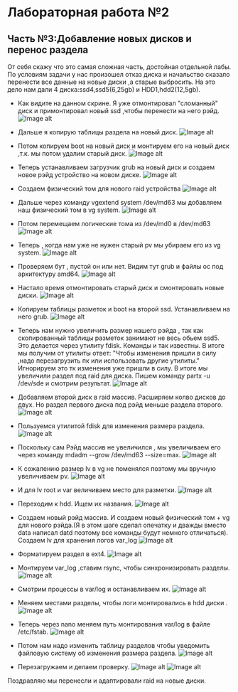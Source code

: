 # Лабораторная работа №2 
## Часть №3:Добавление новых дисков и перенос раздела

От себя скажу что это самая сложная часть, достойная отдельной лабы. По условиям задачи у нас произошел отказ диска и начальство сказало перенести все данные на новые диски ,а старые выбросить. На это дело нам дали 4 диска:ssd4,ssd5(6,25gb) и HDD1,hdd2(12,5gb).

- Как видите на данном скрине. Я уже отмонтировал "сломанный" диск и примонтировал новый ssd ,чтобы перенести на него рэйд.
![Image alt](https://github.com/Metamfitamin/MetLab/blob/master/lab2/part3/VirtualBox_deb-met3_26_05_2020_19_49_01.png)

- Дальше я копирую таблицы раздела на новый диск.
![Image alt](https://github.com/Metamfitamin/MetLab/blob/master/lab2/part3/VirtualBox_deb-met3_26_05_2020_19_49_52.png)

- Потом копируем boot на новый диск и монтируем его на новый диск ,т.к. мы потом удалим старый диск.
![Image alt](https://github.com/Metamfitamin/MetLab/blob/master/lab2/part3/VirtualBox_deb-met3_26_05_2020_19_52_11.png)

- Теперь устанавливаем загрузчик grub на новый диск и создаем новое рэйд устройство на новом диске.
![Image alt](https://github.com/Metamfitamin/MetLab/blob/master/lab2/part3/VirtualBox_deb-met3_26_05_2020_19_53_57.png)

- Создаем физический том для нового raid устройства
![Image alt](https://github.com/Metamfitamin/MetLab/blob/master/lab2/part3/VirtualBox_deb-met3_26_05_2020_19_55_01.png)

- Дальше через команду vgextend system /dev/md63 мы добавляем наш физический том в vg system.
![Image alt](https://github.com/Metamfitamin/MetLab/blob/master/lab2/part3/VirtualBox_deb-met3_26_05_2020_19_56_04.png)

- Потом перемещаем логические тома из /dev/md0 в /dev/md63
![Image alt](https://github.com/Metamfitamin/MetLab/blob/master/lab2/part3/VirtualBox_deb-met3_26_05_2020_20_00_59.png)

- Теперь , когда нам уже не нужен старый pv мы убираем его из vg system.
![Image alt](https://github.com/Metamfitamin/MetLab/blob/master/lab2/part3/VirtualBox_deb-met3_26_05_2020_20_01_36.png)

- Проверяем бут , пустой он или нет. Видим тут grub и файлы ос под архитектуру amd64.
![Image alt](https://github.com/Metamfitamin/MetLab/blob/master/lab2/part3/VirtualBox_deb-met3_26_05_2020_20_02_15.png)

- Настало время отмонтировать старый диск и смонтировать новые диски.
![Image alt](https://github.com/Metamfitamin/MetLab/blob/master/lab2/part3/VirtualBox_deb-met3_26_05_2020_20_03_11.png)

- Копируем таблицы разметок и boot на второй ssd. Устанавливаем на него grub.
![Image alt](https://github.com/Metamfitamin/MetLab/blob/master/lab2/part3/VirtualBox_deb-met3_26_05_2020_20_06_03.png)

- Теперь нам нужно увеличить размер нашего рэйда , так как скопированный таблицы разметок занимают не весь обьем ssd5. Это делается через утилиту fdisk. Команды и так известны. В итоге мы получим от утилиты ответ: "Чтобы изменения пришли в силу ,надо перезагрузить пк или использовать другие утилиты." Игнорируем это тк изменения уже пришли в силу. В итоге мы увеличили раздел под raid  для диска. Пишем команду partx -u /dev/sde и смотрим результат.
![Image alt](https://github.com/Metamfitamin/MetLab/blob/master/lab2/part3/VirtualBox_%20deb-met3_26_05_2020_20_50_16.png)

- Добавляем второй диск в raid массив. Расширяем колво дисков до двух. Но раздел первого диска под рэйд меньше раздела второго.
![Image alt](https://github.com/Metamfitamin/MetLab/blob/master/lab2/part3/VirtualBox_%20deb-met3_26_05_2020_20_51_31.png)

- Пользуемся утилитой fdisk для изменения размера раздела.
![Image alt](https://github.com/Metamfitamin/MetLab/blob/master/lab2/part3/VirtualBox_%20deb-met3_26_05_2020_20_53_26.png)

- Поскольку сам Рэйд массив не увеличился , мы увеличиваем его через команду mdadm --grow /dev/md63 --size=max.
![Image alt](https://github.com/Metamfitamin/MetLab/blob/master/lab2/part3/VirtualBox_%20deb-met3_26_05_2020_20_54_24.png)

- К сожалению размер lv в vg  не поменялся поэтому мы вручную увеличиваем pv.
![Image alt](https://github.com/Metamfitamin/MetLab/blob/master/lab2/part3/VirtualBox_%20deb-met3_26_05_2020_20_54_54.png)

- И для lv root и var величиваем место для разметки.
![Image alt](https://github.com/Metamfitamin/MetLab/blob/master/lab2/part3/VirtualBox_%20deb-met3_26_05_2020_20_55_44.png)

- Переходим к hdd. Ищем их названия.
![Image alt](https://github.com/Metamfitamin/MetLab/blob/master/lab2/part3/VirtualBox_%20deb-met3_26_05_2020_20_57_13.png)

- Создаем новый рэйд массив. И создаем новый физический том  + vg для нового рэйда.(Я в этом шаге сделал опечатку и дважды вместо data написал datd поэтому все команды будут немного отличаться). Создаем lv для хранения логов var_log
![Image alt](https://github.com/Metamfitamin/MetLab/blob/master/lab2/part3/VirtualBox_%20deb-met3_26_05_2020_21_01_09.png)

- Форматируем раздел в ext4.
![Image alt](https://github.com/Metamfitamin/MetLab/blob/master/lab2/part3/VirtualBox_%20deb-met3_26_05_2020_21_02_08.png)

- Монтируем var_log ,ставим rsync, чтобы синхронизировать разделы.
![Image alt](https://github.com/Metamfitamin/MetLab/blob/master/lab2/part3/VirtualBox_%20deb-met3_26_05_2020_21_03_12.png)

- Смотрим процессы в var/log  и останавливаем их.
![Image alt](https://github.com/Metamfitamin/MetLab/blob/master/lab2/part3/VirtualBox_%20deb-met3_26_05_2020_21_05_36.png)

- Меняем местами разделы, чтобы логи монтировались в hdd диски .
![Image alt](https://github.com/Metamfitamin/MetLab/blob/master/lab2/part3/VirtualBox_%20deb-met3_26_05_2020_21_06_40.png)

- Теперь через nano меняем путь монтирования var/log в файле /etc/fstab.
![Image alt](https://github.com/Metamfitamin/MetLab/blob/master/lab2/part3/VirtualBox_deb-met3_27_05_2020_12_03_19.png)

- Потом нам надо изменить таблицу разделов чтобы уведомить файловую систему об изменения размера раздела.
![Image alt](https://github.com/Metamfitamin/MetLab/blob/master/lab2/part3/VirtualBox_deb-met3_27_05_2020_11_55_29.png)

- Перезагружаем и делаем проверку.
![Image alt](https://github.com/Metamfitamin/MetLab/blob/master/lab2/part3/VirtualBox_deb-met3_27_05_2020_12_03_49.png)
![Image alt](https://github.com/Metamfitamin/MetLab/blob/master/lab2/part3/VirtualBox_deb-met3_27_05_2020_12_04_00.png)

Поздравляю мы перенесли и адаптировали raid на новые диски.




